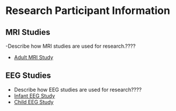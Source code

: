 # Research Participant Information

## MRI Studies
-Describe how MRI studies are used for research.????
- [Adult MRI Study](../images/30799-2015-02-18_flyer.jpg)

## EEG Studies
- Describe how EEG studies are used for research????
- [Infant EEG Study](../images/37946-2014-08-26-recruiting-infant-flyer.jpg)
- [Child EEG Study](../images/37946-2014-08-26-recruiting-child-flyer.jpg)
